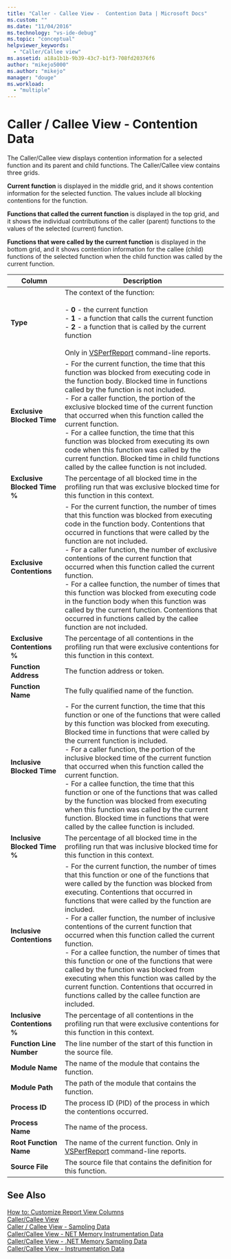 ```yaml
---
title: "Caller - Callee View -  Contention Data | Microsoft Docs"
ms.custom: ""
ms.date: "11/04/2016"
ms.technology: "vs-ide-debug"
ms.topic: "conceptual"
helpviewer_keywords: 
  - "Caller/Callee view"
ms.assetid: a18a1b1b-9b39-43c7-b1f3-708fd20376f6
author: "mikejo5000"
ms.author: "mikejo"
manager: "douge"
ms.workload: 
  - "multiple"
---
```

# Caller / Callee View -  Contention Data
The Caller/Callee view displays contention information for a selected function and its parent and child functions. The Caller/Callee view contains three grids.  
  
 **Current function** is displayed in the middle grid, and it shows contention information for the selected function. The values include all blocking contentions for the function.  
  
 **Functions that called the current function** is displayed in the top grid, and it shows the individual contributions of the caller (parent) functions to the values of the selected (current) function.  
  
 **Functions that were called by the current function** is displayed in the bottom grid, and it shows contention information for the callee (child) functions of the selected function when the child function was called by the current function.  
  
|Column|Description|  
|------------|-----------------|  
|**Type**|The context of the function:<br /><br /> -   **0** - the current function<br />-   **1** - a function that calls the current function<br />-   **2** - a function that is called by the current function<br /><br /> Only in [VSPerfReport](../profiling/vsperfreport.md) command-line reports.|  
|**Exclusive Blocked Time**|-   For the current function, the time that this function was blocked from executing code in the function body. Blocked time in functions called by the function is not included.<br />-   For a caller function, the portion of the exclusive blocked time of the current function that occurred when this function called the current function.<br />-   For a callee function, the time that this function was blocked from executing its own code when this function was called by the current function. Blocked time in child functions called by the callee function is not included.|  
|**Exclusive Blocked Time %**|The percentage of all blocked time in the profiling run that was exclusive blocked time for this function in this context.|  
|**Exclusive Contentions**|-   For the current function, the number of times that this function was blocked from executing code in the function body. Contentions that occurred in functions that were called by the function are not included.<br />-   For a caller function, the number of exclusive contentions of the current function that occurred when this function called the current function.<br />-   For a callee function, the number of times that this function was blocked from executing code in the function body when this function was called by the current function. Contentions that occurred in functions called by the callee function are not included.|  
|**Exclusive Contentions %**|The percentage of all contentions in the profiling run that were exclusive contentions for this function in this context.|  
|**Function Address**|The function address or token.|  
|**Function Name**|The fully qualified name of the function.|  
|**Inclusive Blocked Time**|-   For the current function, the time that this function or one of the functions that were called by this function was blocked from executing. Blocked time in functions that were called by the current function is included.<br />-   For a caller function, the portion of the inclusive blocked time of the current function that occurred when this function called the current function.<br />-   For a callee function, the time that this function or one of the functions that was called by the function was blocked from executing when this function was called by the current function. Blocked time in functions that were called by the callee function is included.|  
|**Inclusive Blocked Time %**|The percentage of all blocked time in the profiling run that was inclusive blocked time for this function in this context.|  
|**Inclusive Contentions**|-   For the current function, the number of times that this function or one of the functions that were called by the function was blocked from executing. Contentions that occurred in functions that were called by the function are included.<br />-   For a caller function, the number of inclusive contentions of the current function that occurred when this function called the current function.<br />-   For a callee function, the number of times that this function or one of the functions that were called by the function was blocked from executing when this function was called by the current function. Contentions that occurred in functions called by the callee function are included.|  
|**Inclusive Contentions %**|The percentage of all contentions in the profiling run that were exclusive contentions for this function in this context.|  
|**Function Line Number**|The line number of the start of this function in the source file.|  
|**Module Name**|The name of the module that contains the function.|  
|**Module Path**|The path of the module that contains the function.|  
|**Process ID**|The process ID (PID) of the process in which the contentions occurred.|  
|**Process Name**|The name of the process.|  
|**Root Function Name**|The name of the current function. Only in [VSPerfReport](../profiling/vsperfreport.md) command-line reports.|  
|**Source File**|The source file that contains the definition for this function.|  
  
## See Also  
 [How to: Customize Report View Columns](../profiling/how-to-customize-report-view-columns.md)   
 [Caller/Callee View](../profiling/caller-callee-view.md)   
 [Caller / Callee View - Sampling Data](../profiling/caller-callee-view-sampling-data.md)   
 [Caller/Callee View - NET Memory Instrumentation Data](../profiling/caller-callee-view-net-memory-instrumentation-data.md)   
 [Caller/Callee View - .NET Memory Sampling Data](../profiling/caller-callee-view-dotnet-memory-sampling-data.md)   
 [Caller/Callee View - Instrumentation Data](../profiling/caller-callee-view-instrumentation-data.md)